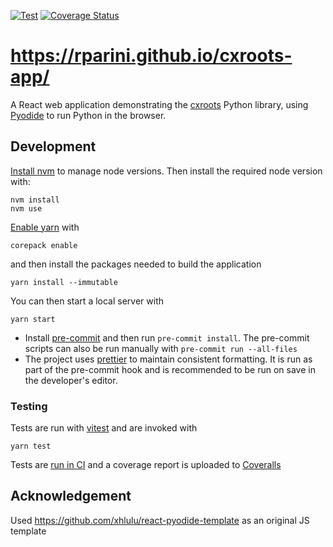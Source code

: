 [![Test](https://github.com/rparini/cxroots-app/actions/workflows/test.yml/badge.svg)](https://github.com/rparini/cxroots-app/actions/workflows/test.yml)
[![Coverage Status](https://coveralls.io/repos/github/rparini/cxroots-app/badge.svg?branch=master)](https://coveralls.io/github/rparini/cxroots-app?branch=master)

# https://rparini.github.io/cxroots-app/

A React web application demonstrating the [cxroots](https://github.com/rparini/cxroots) Python library, using [Pyodide](https://pyodide.org/en/stable/) to run Python in the browser.

## Development

[Install nvm](https://github.com/nvm-sh/nvm#installing-and-updating) to manage node versions. Then install the required node version with:

```
nvm install
nvm use
```

[Enable yarn](https://yarnpkg.com/getting-started/install) with

```
corepack enable
```

and then install the packages needed to build the application

```
yarn install --immutable
```

You can then start a local server with

```
yarn start
```

- Install [pre-commit](https://pre-commit.com/) and then run `pre-commit install`. The pre-commit scripts can also be run manually with `pre-commit run --all-files`
- The project uses [prettier](https://prettier.io/) to maintain consistent formatting. It is run as part of the pre-commit hook and is recommended to be run on save in the developer's editor.

### Testing

Tests are run with [vitest](https://vitest.dev/) and are invoked with

```
yarn test
```

Tests are [run in CI](https://github.com/rparini/cxroots-app/actions/workflows/test.yml) and a coverage report is uploaded to [Coveralls](https://coveralls.io/github/rparini/cxroots-app)

## Acknowledgement

Used https://github.com/xhlulu/react-pyodide-template as an original JS template
